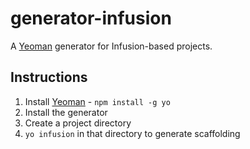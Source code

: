 # generator-infusion

A [Yeoman](http://yeoman.io/) generator for Infusion-based projects.

## Instructions

1. Install [Yeoman](http://yeoman.io/) - `npm install -g yo`
2. Install the generator
3. Create a project directory
4. `yo infusion` in that directory to generate scaffolding
